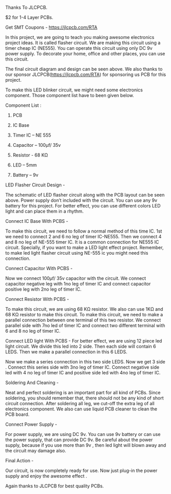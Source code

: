 Thanks To JLCPCB.

$2 for 1-4 Layer PCBs.

Get SMT Coupons - https://jlcpcb.com/RTA


In this project, we are going to teach you making awesome electronics project ideas. It is called flasher circuit. We are making this circuit using a timer cheap IC (NE555).
You can operate this circuit using only DC 9v power supply. To decorate your home, office and other places, you can use this circuit.

The final circuit diagram and design can be seen above. We also thanks to our sponsor JLCPCB(https://jlcpcb.com/RTA) for sponsoring us PCB for this project.

To make this LED blinker circuit, we might need some electronics component. Those component list have to been given below.

Component List :

1. PCB
 
2. IC Base
 
3. Timer IC – NE 555

4. Capacitor – 100µf/ 35v
 
5. Resistor - 68 KΩ

6. LED – 5mm

7. Battery – 9v


LED Flasher Circuit Design - 

The schematic of LED flasher circuit along with the PCB layout can be seen above. Power supply don’t included with the circuit. You can use any 9v battery for this project.
For better effect, you can use different colors LED light and can place them in a rhythm.


Connect IC Base With PCBS - 

To make this circuit, we need to follow a normal method of this time IC. 1st we need to connect 2 and 6 no leg of timer IC-NE555. Then we connect 4 and 8 no leg of NE-555 timer IC. It is a common connection for NE555 IC circuit. Specially, if you want to make a LED light effect project. Remember, to make led light flasher circuit using NE-555 ic you might need this connection.


Connect Capacitor With PCBS - 

Now we connect 100µf/ 35v capacitor with the circuit. We connect capacitor negative leg with 1no leg of timer IC and connect capacitor positive leg with 2no leg of timer IC.


Connect Resistor With PCBS - 

To make this circuit, we are using 68 KΩ resistor. We also can use 1KΩ and 68 KΩ resistor to make this circuit. To make this circuit, we need to make a parallel connection between one terminal of this two resistor. We connect parallel side with 7no led of timer IC and connect two different terminal with 6 and 8 no leg of timer IC.


Connect LED light With PCBS - 
For better effect, we are using 12 piece led light circuit. We divide this led into 2 side. Then each side will contain 6 LEDS. Then we make a parallel connection in this 6 LEDS. 

Now we make a series connection in this two side LEDS. Now we get 3 side . Connect this series side with 3no leg of timer IC. Connect negative side led with 4 no leg of timer IC and positive side led with 4no leg of timer IC.

Soldering And Cleaning - 

Neat and perfect soldering is an important part for all kind of PCBs. Since soldering, you should remember that, there should not be any kind of short circuit connection.
After soldering all leg, we cut-off the extra leg of all electronics component.
We also can use liquid PCB cleaner to clean the PCB board.

Connect Power Supply - 

For power supply, we are using DC 9v. You can use 9v battery or can use the power supply, that can provide DC 9v. Be careful about the power supply, because if you use more than 9v , then led light will blown away and the circuit may damage also.



Final Action - 

Our circuit, is now completely ready for use. Now just plug-in the power supply and enjoy the awesome effect .

Again thanks to JLCPCB for best quality PCBs.


